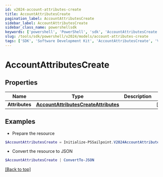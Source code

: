```yaml
---
id: v2024-account-attributes-create
title: AccountAttributesCreate
pagination_label: AccountAttributesCreate
sidebar_label: AccountAttributesCreate
sidebar_class_name: powershellsdk
keywords: ['powershell', 'PowerShell', 'sdk', 'AccountAttributesCreate', 'V2024AccountAttributesCreate'] 
slug: /tools/sdk/powershell/v2024/models/account-attributes-create
tags: ['SDK', 'Software Development Kit', 'AccountAttributesCreate', 'V2024AccountAttributesCreate']
---
```



# AccountAttributesCreate

## Properties

Name | Type | Description | Notes
------------ | ------------- | ------------- | -------------
**Attributes** |  [**AccountAttributesCreateAttributes**](account-attributes-create-attributes) |  | [required]

## Examples

- Prepare the resource
```powershell
$AccountAttributesCreate = Initialize-PSSailpoint.V2024AccountAttributesCreate  -Attributes null
```

- Convert the resource to JSON
```powershell
$AccountAttributesCreate | ConvertTo-JSON
```


[[Back to top]](#) 

